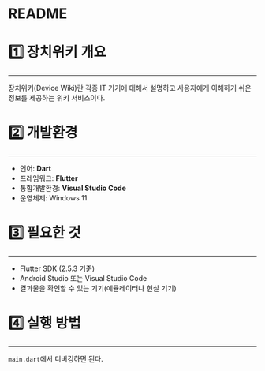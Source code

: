 # README

# 1️⃣ 장치위키 개요

---

장치위키(Device Wiki)란 각종 IT 기기에 대해서 설명하고 사용자에게 이해하기 쉬운 정보를 제공하는 위키 서비스이다.

# 2️⃣ 개발환경

---

- 언어: **Dart**
- 프레임워크: **Flutter**
- 통합개발환경: **Visual Studio Code**
- 운영체제: Windows 11

# 3️⃣ 필요한 것

---

- Flutter SDK (2.5.3 기준)
- Android Studio 또는 Visual Studio Code
- 결과물을 확인할 수 있는 기기(에뮬레이터나 현실 기기)

# 4️⃣ 실행 방법

---

`main.dart`에서 디버깅하면 된다.

